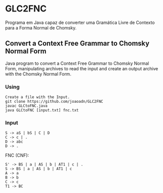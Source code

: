# GLC2FNC

Programa em Java capaz de converter uma Gramática Livre de Contexto para a Forma Normal de Chomsky.

## Convert a Context Free Grammar to Chomsky Normal Form

Java program to convert a Context Free Grammar to Chomsky Normal Form, manipulating archives to read the input and create an output archive with the Chomsky Normal Form.


### Using

```
Create a file with the Input.
git clone https://github.com/joaoadn/GLC2FNC
javac GLCtoFNC.java
java GLCtoFNC [input.txt] fnc.txt
```

### Input

```
S -> aS | bS | C | D
C -> c | .
D -> abc
D -> .

```

FNC (CNF):

```
S' -> BS | a | AS | b | AT1 | c | .
S -> BS | a | AS | b | AT1 | c
A -> a
B -> b
C -> c
T1 -> BC

```



